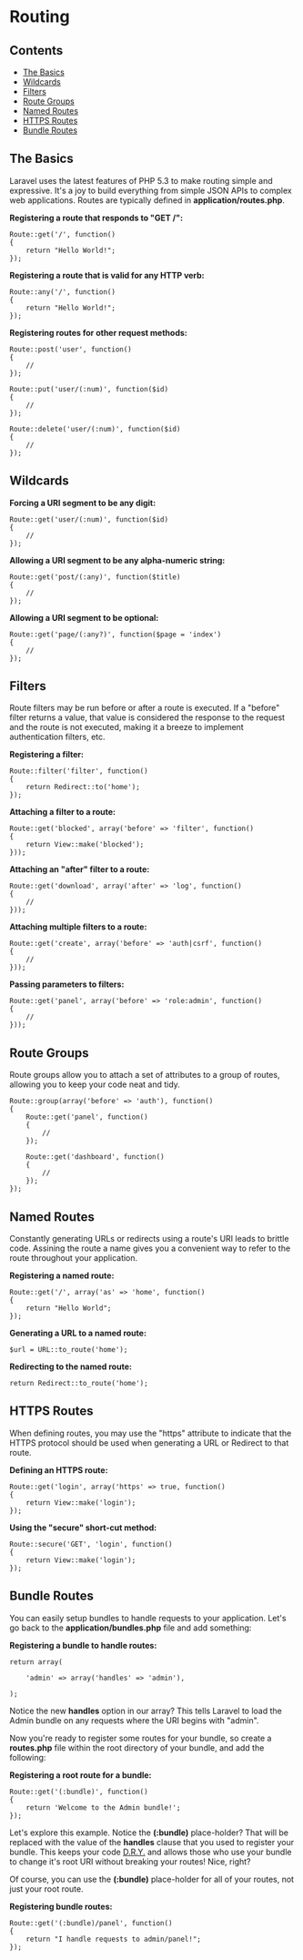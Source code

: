 # Routing

## Contents

- [The Basics](#the-basics)
- [Wildcards](#wildcards)
- [Filters](#filters)
- [Route Groups](#route-groups)
- [Named Routes](#named-routes)
- [HTTPS Routes](#https-routes)
- [Bundle Routes](#bundle-routes)

<a name="the-basics"></a>
## The Basics

Laravel uses the latest features of PHP 5.3 to make routing simple and expressive. It's a joy to build everything from simple JSON APIs to complex web applications. Routes are typically defined in **application/routes.php**.

**Registering a route that responds to "GET /":**

	Route::get('/', function()
	{
		return "Hello World!";
	});

**Registering a route that is valid for any HTTP verb:**

	Route::any('/', function()
	{
		return "Hello World!";
	});

**Registering routes for other request methods:**

	Route::post('user', function()
	{
		//
	});
	
	Route::put('user/(:num)', function($id)
	{
		//
	});

	Route::delete('user/(:num)', function($id)
	{
		//
	});

<a name="wildcards"></a>
## Wildcards

**Forcing a URI segment to be any digit:**

	Route::get('user/(:num)', function($id)
	{
		//
	});

**Allowing a URI segment to be any alpha-numeric string:**

	Route::get('post/(:any)', function($title)
	{
		//
	});

**Allowing a URI segment to be optional:**

	Route::get('page/(:any?)', function($page = 'index')
	{
		//
	});

<a name="filters"></a>
## Filters

Route filters may be run before or after a route is executed. If a "before" filter returns a value, that value is considered the response to the request and the route is not executed, making it a breeze to implement authentication filters, etc.

**Registering a filter:**

	Route::filter('filter', function()
	{
		return Redirect::to('home');
	});

**Attaching a filter to a route:**

	Route::get('blocked', array('before' => 'filter', function()
	{
		return View::make('blocked');
	}));

**Attaching an "after" filter to a route:**

	Route::get('download', array('after' => 'log', function()
	{
		//
	}));

**Attaching multiple filters to a route:**

	Route::get('create', array('before' => 'auth|csrf', function()
	{
		//
	}));

**Passing parameters to filters:**

	Route::get('panel', array('before' => 'role:admin', function()
	{
		//
	}));

<a name="route-groups"></a>
## Route Groups

Route groups allow you to attach a set of attributes to a group of routes, allowing you to keep your code neat and tidy.

	Route::group(array('before' => 'auth'), function()
	{
		Route::get('panel', function()
		{
			//
		});

		Route::get('dashboard', function()
		{
			//
		});
	});

<a name="named-routes"></a>
## Named Routes

Constantly generating URLs or redirects using a route's URI leads to brittle code. Assining the route a name gives you a convenient way to refer to the route throughout your application.

**Registering a named route:**

	Route::get('/', array('as' => 'home', function()
	{
		return "Hello World";
	});

**Generating a URL to a named route:**

	$url = URL::to_route('home');

**Redirecting to the named route:**

	return Redirect::to_route('home');

<a name="https-routes"></a>
## HTTPS Routes

When defining routes, you may use the "https" attribute to indicate that the HTTPS protocol should be used when generating a URL or Redirect to that route.

**Defining an HTTPS route:**

	Route::get('login', array('https' => true, function()
	{
		return View::make('login');
	});

**Using the "secure" short-cut method:**

	Route::secure('GET', 'login', function()
	{
		return View::make('login');
	});

<a name="bundle-routes"></a>
## Bundle Routes

You can easily setup bundles to handle requests to your application. Let's go back to the **application/bundles.php** file and add something:

**Registering a bundle to handle routes:**

	return array(

		'admin' => array('handles' => 'admin'),

	);

Notice the new **handles** option in our array? This tells Laravel to load the Admin bundle on any requests where the URI begins with "admin". 

Now you're ready to register some routes for your bundle, so create a **routes.php** file within the root directory of your bundle, and add the following:

**Registering a root route for a bundle:**

	Route::get('(:bundle)', function()
	{
		return 'Welcome to the Admin bundle!';
	});

Let's explore this example. Notice the **(:bundle)** place-holder? That will be replaced with the value of the **handles** clause that you used to register your bundle. This keeps your code [D.R.Y.](http://en.wikipedia.org/wiki/Don't_repeat_yourself) and allows those who use your bundle to change it's root URI without breaking your routes! Nice, right?

Of course, you can use the **(:bundle)** place-holder for all of your routes, not just your root route.

**Registering bundle routes:**

	Route::get('(:bundle)/panel', function()
	{
		return "I handle requests to admin/panel!";
	});